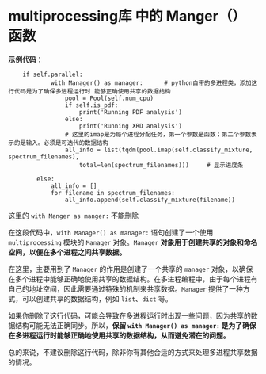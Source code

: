 # multiprocessing库 中的 Manger（）函数

**示例代码**：

```python{.line-numbers}
    if self.parallel:
            with Manager() as manager:      # python自带的多进程类，添加这行代码是为了确保多进程运行时 能够正确使用共享的数据结构
                pool = Pool(self.num_cpu)
                if self.is_pdf:
                    print('Running PDF analysis')
                else:
                    print('Running XRD analysis')
                # 这里的imap是为每个进程分配任务，第一个参数是函数；第二个参数表示的是输入。必须是可迭代的数据结构
                all_info = list(tqdm(pool.imap(self.classify_mixture, spectrum_filenames),
                    total=len(spectrum_filenames)))     # 显示进度条

        else:
            all_info = []
            for filename in spectrum_filenames:
                all_info.append(self.classify_mixture(filename))
```

这里的 `with Manger as manger:` 不能删除

在这段代码中，`with Manager() as manager:` 语句创建了一个使用 `multiprocessing` 模块的 `Manager` 对象。`Manager` **对象用于创建共享的对象和命名空间，以便在多个进程之间共享数据。**

在这里，主要用到了 `Manager` 的作用是创建了一个共享的 `manager` 对象，以确保在多个进程中能够正确地使用共享的数据结构。在多进程编程中，由于每个进程有自己的地址空间，因此需要通过特殊的机制来共享数据。`Manager` 提供了一种方式，可以创建共享的数据结构，例如 `list`、`dict` 等。

如果你删除了这行代码，可能会导致在多进程运行时出现一些问题，因为共享的数据结构可能无法正确同步。所以，**保留 `with Manager() as manager:` 是为了确保在多进程运行时能够正确地使用共享的数据结构，从而避免潜在的问题。**

总的来说，不建议删除这行代码，除非你有其他合适的方式来处理多进程共享数据的情况。
